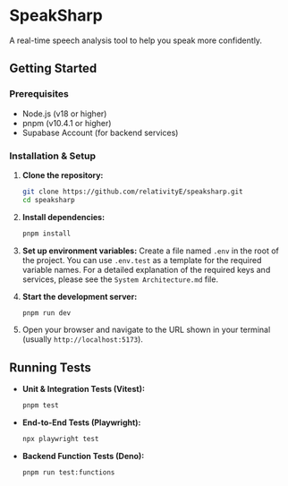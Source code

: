 # SpeakSharp

A real-time speech analysis tool to help you speak more confidently.

## Getting Started

### Prerequisites

- Node.js (v18 or higher)
- pnpm (v10.4.1 or higher)
- Supabase Account (for backend services)

### Installation & Setup

1.  **Clone the repository:**
    ```bash
    git clone https://github.com/relativityE/speaksharp.git
    cd speaksharp
    ```

2.  **Install dependencies:**
    ```bash
    pnpm install
    ```

3.  **Set up environment variables:**
    Create a file named `.env` in the root of the project. You can use `.env.test` as a template for the required variable names. For a detailed explanation of the required keys and services, please see the `System Architecture.md` file.

4.  **Start the development server:**
    ```bash
    pnpm run dev
    ```

5.  Open your browser and navigate to the URL shown in your terminal (usually `http://localhost:5173`).

## Running Tests

-   **Unit & Integration Tests (Vitest):**
    ```bash
    pnpm test
    ```

-   **End-to-End Tests (Playwright):**
    ```bash
    npx playwright test
    ```

-   **Backend Function Tests (Deno):**
    ```bash
    pnpm run test:functions
    ```
